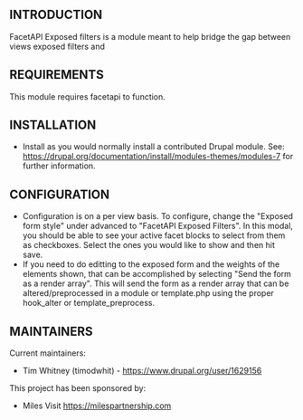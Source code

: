 INTRODUCTION
------------
FacetAPI Exposed filters is a module meant to help bridge the gap between views
exposed filters and


REQUIREMENTS
------------
This module requires facetapi to function.


INSTALLATION
------------
 * Install as you would normally install a contributed Drupal module. See:
   https://drupal.org/documentation/install/modules-themes/modules-7
   for further information.


CONFIGURATION
-------------
 * Configuration is on a per view basis. To configure, change the "Exposed form style"
   under advanced to "FacetAPI Exposed Filters". In this modal, you should be able
   to see your active facet blocks to select from them as checkboxes. Select the
   ones you would like to show and then hit save.
 * If you need to do editting to the exposed form and the weights of the elements
   shown, that can be accomplished by selecting "Send the form as a render array".
   This will send the form as a render array that can be altered/preprocessed in
   a module or template.php using the proper hook_alter or template_preprocess.


MAINTAINERS
-----------
Current maintainers:
 * Tim Whitney (timodwhit) - https://www.drupal.org/user/1629156


This project has been sponsored by:
 * Miles
 Visit https://milespartnership.com
